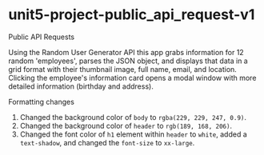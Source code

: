 # unit5-project-public_api_request-v1
 
Public API Requests

Using the Random User Generator API this app grabs information for 12 random 'employees', parses the JSON object, and displays that data in a grid format with their thumbnail image, full name, email, and location. Clicking the employee's information card opens a modal window with more detailed information (birthday and address).

Formatting changes
1. Changed the background color of `body` to `rgba(229, 229, 247, 0.9)`.
2. Changed the background color of `header` to `rgb(189, 168, 206)`.
3. Changed the font color of `h1` element within `header` to `white`, added a `text-shadow`, and changed the `font-size` to `xx-large`. 